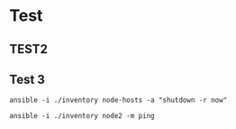 # Test #
## TEST2
## Test 3
```ansible -i ./inventory node-hosts -a "shutdown -r now"```

```ansible -i ./inventory node2 -m ping```
